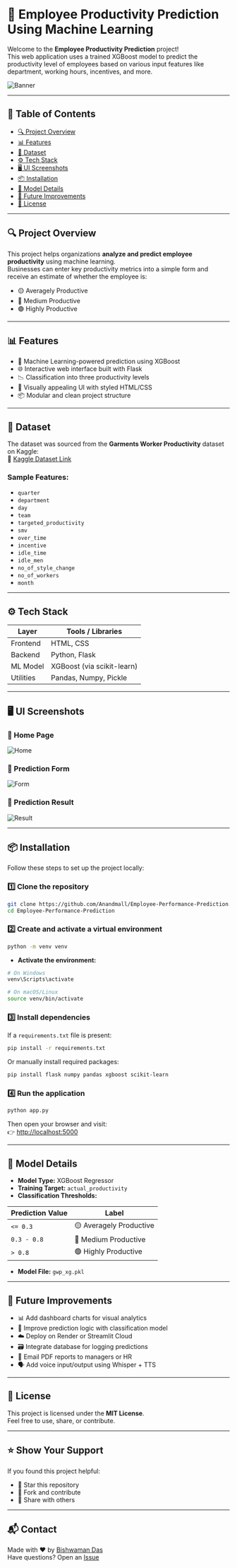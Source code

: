 # 🚀 Employee Productivity Prediction Using Machine Learning

Welcome to the **Employee Productivity Prediction** project!  
This web application uses a trained XGBoost model to predict the productivity level of employees based on various input features like department, working hours, incentives, and more.

![Banner](https://github.com/bishwamanDas/Employee-Performance-Prediction/blob/main/Skill%20Wallet/Flask/static/Banner.jpg)

---

## 📌 Table of Contents

- [🔍 Project Overview](#-project-overview)
- [📊 Features](#-features)
- [📁 Dataset](#-dataset)
- [⚙️ Tech Stack](#️-tech-stack)
- [🖥️ UI Screenshots](#️-ui-screenshots)
- [📦 Installation](#-installation)
- [🧠 Model Details](#-model-details)
- [📌 Future Improvements](#-future-improvements)
- [📃 License](#-license)

---

## 🔍 Project Overview

This project helps organizations **analyze and predict employee productivity** using machine learning.  
Businesses can enter key productivity metrics into a simple form and receive an estimate of whether the employee is:

- 🟡 Averagely Productive
- 🔵 Medium Productive
- 🟢 Highly Productive

---

## 📊 Features

- 🔮 Machine Learning-powered prediction using XGBoost
- 🌐 Interactive web interface built with Flask
- 📉 Classification into three productivity levels
- 🎨 Visually appealing UI with styled HTML/CSS
- 📦 Modular and clean project structure

---

## 📁 Dataset

The dataset was sourced from the **Garments Worker Productivity** dataset on Kaggle:  
📎 [Kaggle Dataset Link](https://www.kaggle.com/datasets/rameshreddyranam/garments-worker-productivity)

### Sample Features:
- `quarter`
- `department`
- `day`
- `team`
- `targeted_productivity`
- `smv`
- `over_time`
- `incentive`
- `idle_time`
- `idle_men`
- `no_of_style_change`
- `no_of_workers`
- `month`

---

## ⚙️ Tech Stack

| Layer       | Tools / Libraries                      |
|-------------|----------------------------------------|
| Frontend    | HTML, CSS                              |
| Backend     | Python, Flask                          |
| ML Model    | XGBoost (via scikit-learn)             |
| Utilities   | Pandas, Numpy, Pickle                  |

---

## 🖥️ UI Screenshots

### 🔸 Home Page
![Home](https://github.com/bishwamanDas/Employee-Performance-Prediction/blob/main/Skill%20Wallet/Flask/static/home.png)

### 🔸 Prediction Form
![Form](https://github.com/bishwamanDas/Employee-Performance-Prediction/blob/main/Skill%20Wallet/Flask/static/form.png)

### 🔸 Prediction Result
![Result](https://github.com/bishwamanDas/Employee-Performance-Prediction/blob/main/Skill%20Wallet/Flask/static/result.png)

---

## 📦 Installation

Follow these steps to set up the project locally:

### 1️⃣ Clone the repository

```bash
git clone https://github.com/Anandmall/Employee-Performance-Prediction.git
cd Employee-Performance-Prediction
```

### 2️⃣ Create and activate a virtual environment

```bash
python -m venv venv
```

- **Activate the environment:**

```bash
# On Windows
venv\Scripts\activate

# On macOS/Linux
source venv/bin/activate
```

### 3️⃣ Install dependencies

If a `requirements.txt` file is present:

```bash
pip install -r requirements.txt
```

Or manually install required packages:

```bash
pip install flask numpy pandas xgboost scikit-learn
```

### 4️⃣ Run the application

```bash
python app.py
```

Then open your browser and visit:  
👉 [http://localhost:5000](http://localhost:5000)

---

## 🧠 Model Details

- **Model Type:** XGBoost Regressor
- **Training Target:** `actual_productivity`
- **Classification Thresholds:**

| Prediction Value | Label                    |
|------------------|---------------------------|
| `<= 0.3`         | 🟡 Averagely Productive    |
| `0.3 - 0.8`      | 🔵 Medium Productive       |
| `> 0.8`          | 🟢 Highly Productive       |

- **Model File:** `gwp_xg.pkl`

---

## 📌 Future Improvements

- 📊 Add dashboard charts for visual analytics
- 🧠 Improve prediction logic with classification model
- ☁️ Deploy on Render or Streamlit Cloud
- 🗃️ Integrate database for logging predictions
- 📧 Email PDF reports to managers or HR
- 🗣️ Add voice input/output using Whisper + TTS

---

## 📃 License

This project is licensed under the **MIT License**.  
Feel free to use, share, or contribute.

---

## ⭐ Show Your Support

If you found this project helpful:

- 🌟 Star this repository
- 🍴 Fork and contribute
- 📣 Share with others

---

## 📬 Contact

Made with ❤️ by [Bishwaman Das](https://github.com/bishwamanDas)  
Have questions? Open an [Issue](https://github.com/bishwamanDas/Employee-Performance-Prediction/issues)

